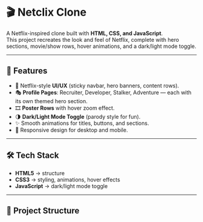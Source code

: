 # 🎬 Netclix Clone  

A Netflix-inspired clone built with **HTML, CSS, and JavaScript**.  
This project recreates the look and feel of Netflix, complete with hero sections, movie/show rows, hover animations, and a dark/light mode toggle.  

---

## 🚀 Features  
- 🔴 Netflix-style **UI/UX** (sticky navbar, hero banners, content rows).  
- 🎭 **Profile Pages**: Recruiter, Developer, Stalker, Adventure — each with its own themed hero section.  
- 🎞️ **Poster Rows** with hover zoom effect.  
- 🌗 **Dark/Light Mode Toggle** (parody style for fun).  
- ✨ Smooth animations for titles, buttons, and sections.  
- 🎨 Responsive design for desktop and mobile.  

---

## 🛠️ Tech Stack  
- **HTML5** → structure  
- **CSS3** → styling, animations, hover effects  
- **JavaScript** → dark/light mode toggle  

---

## 📂 Project Structure  
